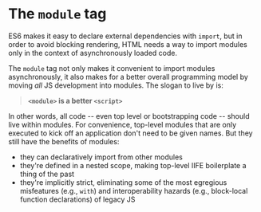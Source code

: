 # The `module` tag

ES6 makes it easy to declare external dependencies with `import`, but
in order to avoid blocking rendering, HTML needs a way to import
modules only in the context of asynchronously loaded code.

The `module` tag not only makes it convenient to import modules
asynchronously, it also makes for a better overall programming model
by moving *all* JS development into modules. The slogan to live by is:

> **`<module>` is a better `<script>`**

In other words, all code -- even top level or bootstrapping code --
should live within modules. For convenience, top-level modules that
are only executed to kick off an application don't need to be given
names. But they still have the benefits of modules:

* they can declaratively import from other modules
* they're defined in a nested scope, making top-level IIFE
  boilerplate a thing of the past
* they're implicitly strict, eliminating some of the most egregious
  misfeatures (e.g., `with`) and interoperability hazards (e.g.,
  block-local function declarations) of legacy JS
